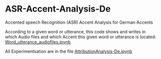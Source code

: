 # ASR-Accent-Analysis-De
Accented speech Recognition  (ASR) Accent Analysis for German Accents

According to a given word or utterance, this code shows and writes in which Audio files and which Accent this given word or utterance is located: [Word_utterance_audiofiles.ipynb](https://github.com/MohamedMesto/ASR-Accent-Analysis-De/blob/main/Word_utterance_audiofiles.ipynb)

All Experimentsation are in the file  [AttributionAnalysis-De.ipynb](https://github.com/MohamedMesto/ASR-Accent-Analysis-De/blob/main/AttributionAnalysis_De.ipynb)


